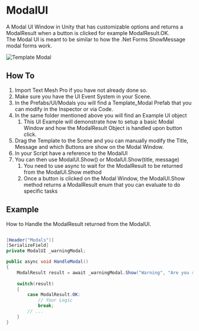 # ModalUI
A Modal UI Window in Unity that has customizable options and returns a ModalResult when a button is clicked for example ModalResult.OK.<br>
The Modal UI is meant to be similar to how the .Net Forms ShowMessage modal forms work.

![Template Modal]("https://raw.githubusercontent.com/Cyber-Jellyfish/ModalUI/main/~Documentation/Images/Unity_TemplateModal.png")

## How To
1. Import Text Mesh Pro if you have not already done so.
2. Make sure you have the UI Event System in your Scene.
3. In the Prefabs/UI/Modals you will find a Template_Modal Prefab that you can modify in the Inspector or via Code. 
4. In the same folder mentioned above you will find an Example UI object
   1. This UI Example will demonstrate how to setup a basic Modal Window and how the ModalResult Object is handled upon button click.
5. Drag the Template to the Scene and you can manually modify the Title, Message and which Buttons are show on the Modal Window.
6. In your Script have a reference to the ModalUI
7. You can then use ModalUI.Show() or ModalUI.Show(title, message)
   1. You need to use async to wait for the ModalResult to be returned from the ModalUI.Show method 
   2. Once a button is clicked on the Modal Window, the ModalUI.Show method returns a ModalResult enum that you can evaluate to do specific tasks

## Example

How to Handle the ModalResult returned from the ModalUI.
```c#

[Header("Modals")]
[SerializeField]
private ModalUI _warningModal;

public async void HandleModal()
{
    ModalResult result = await _warningModal.Show("Warning", "Are you sure you want to overwrite you save file?");
    
    switch(result)
    {
        case ModalResult.OK:
            // Your Logic
            break;
        // ...
    }
}

```
